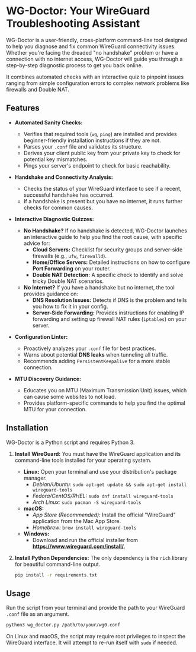 # WG-Doctor: Your WireGuard Troubleshooting Assistant

WG-Doctor is a user-friendly, cross-platform command-line tool designed to help you diagnose and fix common WireGuard connectivity issues. Whether you're facing the dreaded "no handshake" problem or have a connection with no internet access, WG-Doctor will guide you through a step-by-step diagnostic process to get you back online.

It combines automated checks with an interactive quiz to pinpoint issues ranging from simple configuration errors to complex network problems like firewalls and Double NAT.

## Features

- **Automated Sanity Checks:**
  - Verifies that required tools (`wg`, `ping`) are installed and provides beginner-friendly installation instructions if they are not.
  - Parses your `.conf` file and validates its structure.
  - Derives your client public key from your private key to check for potential key mismatches.
  - Pings your server's endpoint to check for basic reachability.

- **Handshake and Connectivity Analysis:**
  - Checks the status of your WireGuard interface to see if a recent, successful handshake has occurred.
  - If a handshake is present but you have no internet, it runs further checks for common causes.

- **Interactive Diagnostic Quizzes:**
  - **No Handshake?** If no handshake is detected, WG-Doctor launches an interactive guide to help you find the root cause, with specific advice for:
    - **Cloud Servers:** Checklist for security groups and server-side firewalls (e.g., `ufw`, `firewalld`).
    - **Home/Office Servers:** Detailed instructions on how to configure **Port Forwarding** on your router.
    - **Double NAT Detection:** A specific check to identify and solve tricky Double NAT scenarios.
  - **No Internet?** If you have a handshake but no internet, the tool provides guidance on:
    - **DNS Resolution Issues:** Detects if DNS is the problem and tells you how to fix it in your config.
    - **Server-Side Forwarding:** Provides instructions for enabling IP forwarding and setting up firewall NAT rules (`iptables`) on your server.

- **Configuration Linter:**
  - Proactively analyzes your `.conf` file for best practices.
  - Warns about potential **DNS leaks** when tunneling all traffic.
  - Recommends adding `PersistentKeepalive` for a more stable connection.

- **MTU Discovery Guidance:**
  - Educates you on MTU (Maximum Transmission Unit) issues, which can cause some websites to not load.
  - Provides platform-specific commands to help you find the optimal MTU for your connection.

## Installation

WG-Doctor is a Python script and requires Python 3.

1.  **Install WireGuard:** You must have the WireGuard application and its command-line tools installed for your operating system.
    - **Linux:** Open your terminal and use your distribution's package manager.
      - *Debian/Ubuntu:* `sudo apt-get update && sudo apt-get install wireguard-tools`
      - *Fedora/CentOS/RHEL:* `sudo dnf install wireguard-tools`
      - *Arch Linux:* `sudo pacman -S wireguard-tools`
    - **macOS:**
      - *App Store (Recommended):* Install the official "WireGuard" application from the Mac App Store.
      - *Homebrew:* `brew install wireguard-tools`
    - **Windows:**
      - Download and run the official installer from **https://www.wireguard.com/install/**.

2.  **Install Python Dependencies:**
    The only dependency is the `rich` library for beautiful command-line output.
    ```bash
    pip install -r requirements.txt
    ```

## Usage

Run the script from your terminal and provide the path to your WireGuard `.conf` file as an argument.

```bash
python3 wg_doctor.py /path/to/your/wg0.conf
```

On Linux and macOS, the script may require root privileges to inspect the WireGuard interface. It will attempt to re-run itself with `sudo` if needed.